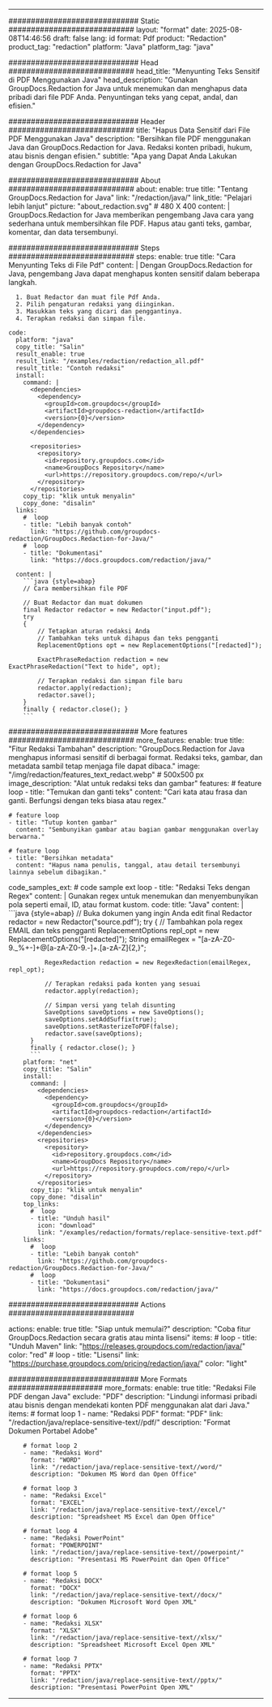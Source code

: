
---
############################# Static ############################
layout: "format"
date:  2025-08-08T14:46:56
draft: false
lang: id
format: Pdf
product: "Redaction"
product_tag: "redaction"
platform: "Java"
platform_tag: "java"

############################# Head ############################
head_title: "Menyunting Teks Sensitif di PDF Menggunakan Java"
head_description: "Gunakan GroupDocs.Redaction for Java untuk menemukan dan menghapus data pribadi dari file PDF Anda. Penyuntingan teks yang cepat, andal, dan efisien."

############################# Header ############################
title: "Hapus Data Sensitif dari File PDF Menggunakan Java" 
description: "Bersihkan file PDF menggunakan Java dan GroupDocs.Redaction for Java. Redaksi konten pribadi, hukum, atau bisnis dengan efisien."
subtitle: "Apa yang Dapat Anda Lakukan dengan GroupDocs.Redaction for Java" 

############################# About ############################
about:
    enable: true
    title: "Tentang GroupDocs.Redaction for Java"
    link: "/redaction/java/"
    link_title: "Pelajari lebih lanjut"
    picture: "about_redaction.svg" # 480 X 400
    content: |
       GroupDocs.Redaction for Java memberikan pengembang Java cara yang sederhana untuk membersihkan file PDF. Hapus atau ganti teks, gambar, komentar, dan data tersembunyi.

############################# Steps ############################
steps:
    enable: true
    title: "Cara Menyunting Teks di File Pdf"
    content: |
      Dengan GroupDocs.Redaction for Java, pengembang Java dapat menghapus konten sensitif dalam beberapa langkah.
      
      1. Buat Redactor dan muat file Pdf Anda.
      2. Pilih pengaturan redaksi yang diinginkan.
      3. Masukkan teks yang dicari dan penggantinya.
      4. Terapkan redaksi dan simpan file.
   
    code:
      platform: "java"
      copy_title: "Salin"
      result_enable: true
      result_link: "/examples/redaction/redaction_all.pdf"
      result_title: "Contoh redaksi"
      install:
        command: |
          <dependencies>
            <dependency>
              <groupId>com.groupdocs</groupId>
              <artifactId>groupdocs-redaction</artifactId>
              <version>{0}</version>
            </dependency>
          </dependencies>

          <repositories>
            <repository>
              <id>repository.groupdocs.com</id>
              <name>GroupDocs Repository</name>
              <url>https://repository.groupdocs.com/repo/</url>
            </repository>
          </repositories>
        copy_tip: "klik untuk menyalin"
        copy_done: "disalin"
      links:
        #  loop
        - title: "Lebih banyak contoh"
          link: "https://github.com/groupdocs-redaction/GroupDocs.Redaction-for-Java/"
        #  loop
        - title: "Dokumentasi"
          link: "https://docs.groupdocs.com/redaction/java/"
          
      content: |
        ```java {style=abap}
        // Cara membersihkan file PDF

        // Buat Redactor dan muat dokumen
        final Redactor redactor = new Redactor("input.pdf");
        try
        {
            // Tetapkan aturan redaksi Anda
            // Tambahkan teks untuk dihapus dan teks pengganti
            ReplacementOptions opt = new ReplacementOptions("[redacted]");
            
            ExactPhraseRedaction redaction = new ExactPhraseRedaction("Text to hide", opt);

            // Terapkan redaksi dan simpan file baru
            redactor.apply(redaction);
            redactor.save();
        }
        finally { redactor.close(); }
        ```            


############################# More features ############################
more_features:
  enable: true
  title: "Fitur Redaksi Tambahan"
  description: "GroupDocs.Redaction for Java menghapus informasi sensitif di berbagai format. Redaksi teks, gambar, dan metadata sambil tetap menjaga file dapat dibaca."
  image: "/img/redaction/features_text_redact.webp" # 500x500 px
  image_description: "Alat untuk redaksi teks dan gambar"
  features:
    # feature loop
    - title: "Temukan dan ganti teks"
      content: "Cari kata atau frasa dan ganti. Berfungsi dengan teks biasa atau regex."

    # feature loop
    - title: "Tutup konten gambar"
      content: "Sembunyikan gambar atau bagian gambar menggunakan overlay berwarna."

    # feature loop
    - title: "Bersihkan metadata"
      content: "Hapus nama penulis, tanggal, atau detail tersembunyi lainnya sebelum dibagikan."
      
  code_samples_ext:
    # code sample ext loop
    - title: "Redaksi Teks dengan Regex"
      content: |
        Gunakan regex untuk menemukan dan menyembunyikan pola seperti email, ID, atau format kustom.
      code:
        title: "Java"
        content: |
          ```java {style=abap}
          //  Buka dokumen yang ingin Anda edit
          final Redactor redactor = new Redactor("source.pdf");
          try
          {
              // Tambahkan pola regex EMAIL dan teks pengganti
              ReplacementOptions repl_opt = new ReplacementOptions("[redacted]");
              String emailRegex = "[a-zA-Z0-9._%+-]+@[a-zA-Z0-9.-]+\.[a-zA-Z]{2,}";

              RegexRedaction redaction = new RegexRedaction(emailRegex, repl_opt);
              
              // Terapkan redaksi pada konten yang sesuai
              redactor.apply(redaction);

              // Simpan versi yang telah disunting
              SaveOptions saveOptions = new SaveOptions();
              saveOptions.setAddSuffix(true);
              saveOptions.setRasterizeToPDF(false);
              redactor.save(saveOptions);
          }
          finally { redactor.close(); }
          ```
        platform: "net"
        copy_title: "Salin"
        install:
          command: |
            <dependencies>
              <dependency>
                <groupId>com.groupdocs</groupId>
                <artifactId>groupdocs-redaction</artifactId>
                <version>{0}</version>
              </dependency>
            </dependencies>
            <repositories>
              <repository>
                <id>repository.groupdocs.com</id>
                <name>GroupDocs Repository</name>
                <url>https://repository.groupdocs.com/repo/</url>
              </repository>
            </repositories>
          copy_tip: "klik untuk menyalin"
          copy_done: "disalin"
        top_links:
          #  loop
          - title: "Unduh hasil"
            icon: "download"
            link: "/examples/redaction/formats/replace-sensitive-text.pdf"
        links:
          #  loop
          - title: "Lebih banyak contoh"
            link: "https://github.com/groupdocs-redaction/GroupDocs.Redaction-for-Java/"
          #  loop
          - title: "Dokumentasi"
            link: "https://docs.groupdocs.com/redaction/java/"


############################# Actions ############################

actions:
  enable: true
  title: "Siap untuk memulai?"
  description: "Coba fitur GroupDocs.Redaction secara gratis atau minta lisensi"
  items:
    #  loop
    - title: "Unduh Maven"
      link: "https://releases.groupdocs.com/redaction/java/"
      color: "red"
        #  loop
    - title: "Lisensi"
      link: "https://purchase.groupdocs.com/pricing/redaction/java/"
      color: "light"


############################# More Formats #####################
more_formats:
    enable: true
    title: "Redaksi File PDF dengan Java"
    exclude: "PDF"
    description: "Lindungi informasi pribadi atau bisnis dengan mendekati konten PDF menggunakan alat dari Java."
    items: 
        # format loop 1
        - name: "Redaksi PDF"
          format: "PDF"
          link: "/redaction/java/replace-sensitive-text//pdf/"
          description: "Format Dokumen Portabel Adobe"

        # format loop 2
        - name: "Redaksi Word"
          format: "WORD"
          link: "/redaction/java/replace-sensitive-text//word/"
          description: "Dokumen MS Word dan Open Office"
          
        # format loop 3
        - name: "Redaksi Excel"
          format: "EXCEL"
          link: "/redaction/java/replace-sensitive-text//excel/"
          description: "Spreadsheet MS Excel dan Open Office"

        # format loop 4
        - name: "Redaksi PowerPoint"
          format: "POWERPOINT"
          link: "/redaction/java/replace-sensitive-text//powerpoint/"
          description: "Presentasi MS PowerPoint dan Open Office"

        # format loop 5
        - name: "Redaksi DOCX"
          format: "DOCX"
          link: "/redaction/java/replace-sensitive-text//docx/"
          description: "Dokumen Microsoft Word Open XML"
          
        # format loop 6
        - name: "Redaksi XLSX"
          format: "XLSX"
          link: "/redaction/java/replace-sensitive-text//xlsx/"
          description: "Spreadsheet Microsoft Excel Open XML"
          
        # format loop 7
        - name: "Redaksi PPTX"
          format: "PPTX"
          link: "/redaction/java/replace-sensitive-text//pptx/"
          description: "Presentasi PowerPoint Open XML"


---